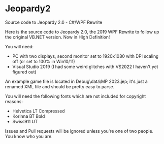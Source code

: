 # Jeopardy2
 
Source code to Jeopardy 2.0 - C#/WPF Rewrite

Here is the source code to Jeopardy 2.0, the 2019 WPF Rewrite to follow up the original VB.NET version. Now in High Definition!

You will need:
- PC with two displays, second monitor set to 1920x1080 with DPI scaling off (or set to 100% in Win10/11)
- Visual Studio 2019 (I had some weird glitches with VS2022 I haven't yet figured out)

An example game file is located in Debug\data\MP 2023.jep; it's just a renamed XML file and should be pretty easy to parse.

You will need the following fonts which are not included for copyright reasons:

- Helvetica LT Compressed
- Korinna BT Bold
- Swiss911 UT

Issues and Pull requests will be ignored unless you're one of two people. You know who you are.
